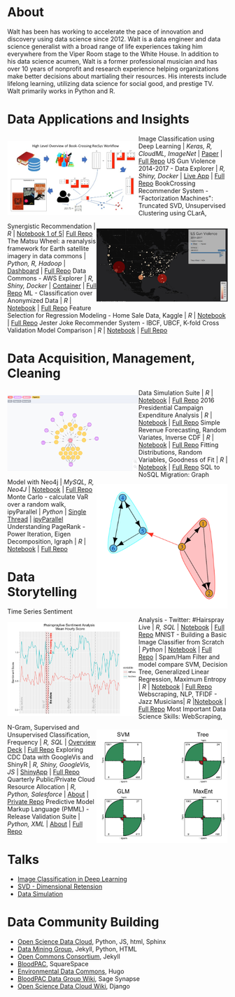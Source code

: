 # About

Walt has been has working to accelerate the pace of innovation and discovery using data science since 2012.  Walt is a data engineer and data science generalist with a broad range of life experiences taking him everywhere from the Viper Room stage to the White House.    In addition to his data science acumen, Walt is a former professional musician and has over 10 years of nonprofit and research experience helping organizations make better decisions about martialing their resources. His interests include lifelong learning, utilizing data science for social good, and prestige TV.   Walt primarily works in Python and R.

# Data Applications and Insights

<p style="float:left;"><img src="https://raw.githubusercontent.com/wwells/CUNY_DATA_643/master/FinalProject/Overview.jpg" width="300"></p><p style="float:right;"><img src="/assets/images/gunviolence.png" width="300"></p>

Image Classification using Deep Learning | _Keras, R, CloudML, ImageNet_ | [Paper](https://github.com/wwells/CUNY_DATA_698/blob/master/Paper/image-classification-deeplearning_FINAL.pdf) | [Full Repo](https://github.com/wwells/CUNY_DATA_698/tree/master/ImageNetCNN) 
US Gun Violence 2014-2017 - Data Explorer | _R, Shiny, Docker_ | [Live App](https://wwells.shinyapps.io/gunviolence/) | [Full Repo](https://github.com/wwells/shiny-apps/tree/master/gunviolence) 
BookCrossing Recommender System - "Factorization Machines":  Truncated SVD, Unsupervised Clustering using CLarA, Synergistic Recommendation | _R_ | [Notebook 1 of 5](https://github.com/wwells/CUNY_DATA_643/blob/master/FinalProject/FProject_DataPrep_Modeling_P1.ipynb)| [Full Repo](https://github.com/wwells/CUNY_DATA_643/tree/master/FinalProject) 
The Matsu Wheel: a reanalysis framework for Earth satellite imagery in data commons  | _Python, R, Hadoop_ | [Dashboard](https://matsu.opensciencedatacloud.org/) | [Full Repo](https://github.com/occ-data/matsu-project) 
Data Commons - AWS Explorer | _R, Shiny, Docker_ | [Container](https://quay.io/repository/occ_data/costapp) | [Full Repo](https://github.com/occ-data/metering-shinyapp) 
ML - Classification over Anonymized Data | _R_ | [Notebook](https://wwells.github.io/Gradient-EDA/GradientEDA.html) | [Full Repo](https://github.com/wwells/Gradient-EDA) 
Feature Selection for Regression Modeling - Home Sale Data, Kaggle | _R_ | [Notebook](https://www.kaggle.com/ohmets/feature-selection-for-regression) | [Full Repo](https://github.com/wwells/CUNY_DATA_605/tree/master/FinalExam) 
Jester Joke Recommender System - IBCF, UBCF, K-fold Cross Validation Model Comparison | _R_ | [Notebook](https://wwells.github.io/CUNY_DATA_643/Project2/WWells_P2.html) | [Full Repo](https://github.com/wwells/CUNY_DATA_643/blob/master/Project2/WWells_P2.Rmd)

# Data Acquisition, Management, Cleaning

<p style="float:left;"><img src="https://raw.githubusercontent.com/wwells/CUNY_DATA_607/master/Project4/flightsNeo4j2.png" width="300"></p>
<p style="float:right;"><img src="/assets/images/PageRank.png" width="300"></p>

Data Simulation Suite | _R_ | [Notebook](https://wwells.github.io/CUNY_DATA_604/FinalProject/SimulatingData.html) | [Full Repo](https://github.com/occ-data/data-simulator)
2016 Presidential Campaign Expenditure Analysis | _R_ | [Notebook](http://rpubs.com/waltw/232920) | [Full Repo](https://github.com/wwells/CUNY_DATA_606/blob/master/Project/Wells_DATA606_Project.Rmd)
Simple Revenue Forecasting, Random Variates, Inverse CDF  | _R_ | [Notebook](https://wwells.github.io/CUNY_DATA_604/Section8/HW8b.html) | [Full Repo](https://github.com/wwells/CUNY_DATA_604/blob/master/Section8/HW8b.Rmd) 
Fitting Distributions, Random Variables, Goodness of Fit | _R_ | [Notebook](https://wwells.github.io/CUNY_DATA_604/Section8/HW8a.html) | [Full Repo](https://github.com/wwells/CUNY_DATA_604/blob/master/Section8/HW8a.Rmd)
SQL to NoSQL Migration:  Graph Model with Neo4j | _MySQL, R, Neo4J_ | [Notebook](http://rpubs.com/waltw/226525) | [Full Repo](https://github.com/wwells/CUNY_DATA_607/tree/master/Project4) 
Monte Carlo -  calculate VaR over a random walk, ipyParallel | _Python_ | [Single Thread](https://github.com/wwells/CUNY_DATA_602/blob/master/L11/ww_HW11.ipynb) | [ipyParallel](https://github.com/wwells/CUNY_DATA_602/blob/master/L12/ww_HW12.ipynb)
Understanding PageRank - Power Iteration, Eigen Decomposition, Igraph | _R_ | [Notebook](https://wwells.github.io/CUNY_DATA_605/Week10/WWells_Assign10.html) | [Full Repo](https://github.com/wwells/CUNY_DATA_605/blob/master/Week10/WWells_Assign10.Rmd) 
 

# Data Storytelling

<p style="float:left;"><img src="/assets/images/twitter.png" width="300"></p>
<p style="float:right;"><img src="/assets/images/ConfModel.png" width="300"></p>

Time Series Sentiment Analysis - Twitter: #Hairspray Live | _R, SQL_ | [Notebook](http://rpubs.com/waltw/234983) | [Full Repo](https://github.com/wwells/CUNY_DATA_607/tree/master/ProjectFinal) 
MNIST - Building a Basic Image Classifier from Scratch  | _Python_ | [Notebook](https://github.com/wwells/CUNY_DATA_602/blob/master/FinalProject_MNIST/MNIST_Classifier_ww602_FP.ipynb) | [Full Repo](https://github.com/wwells/CUNY_DATA_602/tree/master/FinalProject_MNIST) |
Spam/Ham Filter and model compare SVM, Decision Tree, Generalized Linear Regression, Maximum Entropy  | _R_ | [Notebook](https://wwells.github.io/CUNY_DATA_607/Week10/DocClassification_Week10.html) | [Full Repo](https://github.com/wwells/CUNY_DATA_607/blob/master/Week10/DocClassification_Week10.Rmd) 
Webscraping, NLP, TFIDF - Jazz Musicians| _R_ |[Notebook](https://wwells.github.io/CUNY_DATA_607/Week10/JazzTFIDF_Present_Week10.html) | [Full Repo](https://github.com/wwells/CUNY_DATA_607/blob/master/Week10/JazzTFIDF_Present_Week10.Rmd) 
Most Important Data Science Skills:  WebScraping, N-Gram, Supervised and Unsupervised Classification, Frequency  | _R, SQL_ | [Overview Deck](https://github.com/RaphaelNash/CUNY-DATA-607-2-Group-Project/blob/master/Project3_20161023.pptx) | [Full Repo](https://github.com/RaphaelNash/CUNY-DATA-607-2-Group-Project)
Exploring CDC Data with GoogleVis and ShinyR | _R, Shiny, GoogleVis, JS_ | [ShinyApp](https://wwells.shinyapps.io/cdc-wonder-googlevis/) | [Full Repo](https://github.com/wwells/CUNY_DATA_608/tree/master/section3) 
Quarterly Public/Private Cloud Resource Allocation | _R, Python, Salesforce_ | [About](https://www.opensciencedatacloud.org/support/intro.html#osdc-resource-allocations) | [Private Repo](https://github.com/LabAdvComp/quarterly_resource_allocation_model)
Predictive Model Markup Language (PMML) - Release Validation Suite | _Python, XML_ | [About](http://dmg.org/pmml/management.html) | [Full Repo](https://sourceforge.net/p/pmml/code/ci/master/tree/bin/)


# Talks 

* [Image Classification in Deep Learning](https://github.com/wwells/CUNY_DATA_698/blob/master/Paper/Presentation_Reduced.pdf)
* [SVD - Dimensional Retension](https://wwells.github.io/CUNY_DATA_643/Discussions/SVD_DimensionalityReduction.html)
* [Data Simulation](https://wwells.github.io/CUNY_DATA_604/FinalProject/Presentation/DataSimulation.html#/)


# Data Community Building

* [Open Science Data Cloud](https://www.opensciencedatacloud.org/), Python, JS, html, Sphinx
* [Data Mining Group](http://dmg.org ), Jekyll, Python, HTML
* [Open Commons Consortium](http://occ-data.org), Jekyll 
* [BloodPAC](https://www.bloodpac.org/), SquareSpace
* [Environmental Data Commons](http://edc.occ-data.org/), Hugo
* [BloodPAC Data Group Wiki](https://www.synapse.org/#!Synapse:syn8011461/wiki/411892),  Sage Synapse
* [Open Science Data Cloud Wiki](https://www.opensciencedatacloud.org/support), Django


